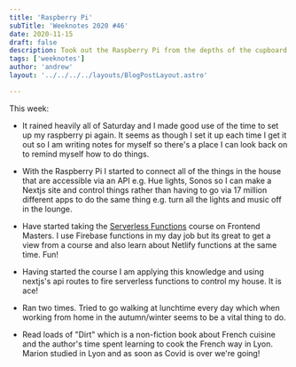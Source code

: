 ```yaml
---
title: 'Raspberry Pi'
subTitle: 'Weeknotes 2020 #46'
date: 2020-11-15
draft: false
description: Took out the Raspberry Pi from the depths of the cupboard.
tags: ['weeknotes']
author: 'andrew'
layout: '../../../../layouts/BlogPostLayout.astro'

---
```

This week:

-   It rained heavily all of Saturday and I made good use of the time to set up my raspberry pi again. It seems as though I set it up each time I get it out so I am writing notes for myself so there's a place I can look back on to remind myself how to do things.
-   With the Raspberry Pi I started to connect all of the things in the house that are accessible via an API e.g. Hue lights, Sonos so I can make a Nextjs site and control things rather than having to go via 17 million different apps to do the same thing e.g. turn all the lights and music off in the lounge.

-   Have started taking the [Serverless Functions](https://frontendmasters.com/courses/serverless-functions) course on Frontend Masters. I use Firebase functions in my day job but its great to get a view from a course and also learn about Netlify functions at the same time. Fun!

-   Having started the course I am applying this knowledge and using nextjs's api routes to fire serverless functions to control my house. It is ace!

-   Ran two times. Tried to go walking at lunchtime every day which when working from home in the autumn/winter seems to be a vital thing to do.

-   Read loads of "Dirt" which is a non-fiction book about French cuisine and the author's time spent learning to cook the French way in Lyon. Marion studied in Lyon and as soon as Covid is over we're going!

